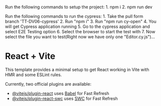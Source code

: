 Run the following commands to setup the project:
    1. npm i
    2. npm run dev

Run the following commands to run the cypress:
    1. Take the pull form branch 'TT-DV06-cypress'
    2. Run "npm i"
    3. Run "npm run cy-open"
    4. You will get Cypress application running
    5. Go to the cypress application and select E2E Testing option
    6. Select the browser to start the test with
    7. Now select the file you want to test(Right now we have only one "Editor.cy.js")...


# React + Vite

This template provides a minimal setup to get React working in Vite with HMR and some ESLint rules.

Currently, two official plugins are available:

- [@vitejs/plugin-react](https://github.com/vitejs/vite-plugin-react/blob/main/packages/plugin-react/README.md) uses [Babel](https://babeljs.io/) for Fast Refresh
- [@vitejs/plugin-react-swc](https://github.com/vitejs/vite-plugin-react-swc) uses [SWC](https://swc.rs/) for Fast Refresh
